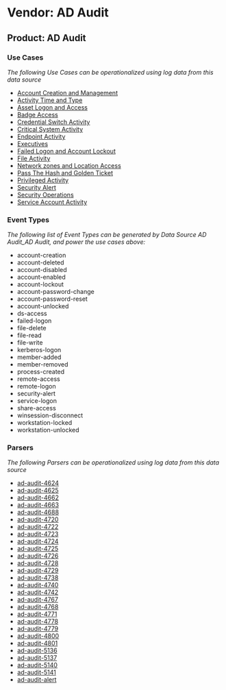 Vendor: AD Audit
================
Product: AD Audit
-----------------

### Use Cases

_The following Use Cases can be operationalized using log data from this data source_

* [Account Creation and Management](../UseCases/usecase_account_creation_and_management.md)
* [Activity Time  and Type](../UseCases/usecase_activity_time__and_type.md)
* [Asset Logon and Access](../UseCases/usecase_asset_logon_and_access.md)
* [Badge Access](../UseCases/usecase_badge_access.md)
* [Credential Switch Activity](../UseCases/usecase_credential_switch_activity.md)
* [Critical System Activity](../UseCases/usecase_critical_system_activity.md)
* [Endpoint Activity](../UseCases/usecase_endpoint_activity.md)
* [Executives](../UseCases/usecase_executives.md)
* [Failed Logon and Account Lockout](../UseCases/usecase_failed_logon_and_account_lockout.md)
* [File Activity](../UseCases/usecase_file_activity.md)
* [Network zones and Location Access](../UseCases/usecase_network_zones_and_location_access.md)
* [Pass The Hash and Golden Ticket](../UseCases/usecase_pass_the_hash_and_golden_ticket.md)
* [Privileged Activity](../UseCases/usecase_privileged_activity.md)
* [Security Alert](../UseCases/usecase_security_alert.md)
* [Security Operations](../UseCases/usecase_security_operations.md)
* [Service Account Activity](../UseCases/usecase_service_account_activity.md)


### Event Types

_The following list of Event Types can be generated by Data Source AD Audit_AD Audit, and power the use cases above:_

- account-creation
- account-deleted
- account-disabled
- account-enabled
- account-lockout
- account-password-change
- account-password-reset
- account-unlocked
- ds-access
- failed-logon
- file-delete
- file-read
- file-write
- kerberos-logon
- member-added
- member-removed
- process-created
- remote-access
- remote-logon
- security-alert
- service-logon
- share-access
- winsession-disconnect
- workstation-locked
- workstation-unlocked


### Parsers

_The following Parsers can be operationalized using log data from this data source_

* [ad-audit-4624](../Parsers/parserContent_ad-audit-4624.md)
* [ad-audit-4625](../Parsers/parserContent_ad-audit-4625.md)
* [ad-audit-4662](../Parsers/parserContent_ad-audit-4662.md)
* [ad-audit-4663](../Parsers/parserContent_ad-audit-4663.md)
* [ad-audit-4688](../Parsers/parserContent_ad-audit-4688.md)
* [ad-audit-4720](../Parsers/parserContent_ad-audit-4720.md)
* [ad-audit-4722](../Parsers/parserContent_ad-audit-4722.md)
* [ad-audit-4723](../Parsers/parserContent_ad-audit-4723.md)
* [ad-audit-4724](../Parsers/parserContent_ad-audit-4724.md)
* [ad-audit-4725](../Parsers/parserContent_ad-audit-4725.md)
* [ad-audit-4726](../Parsers/parserContent_ad-audit-4726.md)
* [ad-audit-4728](../Parsers/parserContent_ad-audit-4728.md)
* [ad-audit-4729](../Parsers/parserContent_ad-audit-4729.md)
* [ad-audit-4738](../Parsers/parserContent_ad-audit-4738.md)
* [ad-audit-4740](../Parsers/parserContent_ad-audit-4740.md)
* [ad-audit-4742](../Parsers/parserContent_ad-audit-4742.md)
* [ad-audit-4767](../Parsers/parserContent_ad-audit-4767.md)
* [ad-audit-4768](../Parsers/parserContent_ad-audit-4768.md)
* [ad-audit-4771](../Parsers/parserContent_ad-audit-4771.md)
* [ad-audit-4778](../Parsers/parserContent_ad-audit-4778.md)
* [ad-audit-4779](../Parsers/parserContent_ad-audit-4779.md)
* [ad-audit-4800](../Parsers/parserContent_ad-audit-4800.md)
* [ad-audit-4801](../Parsers/parserContent_ad-audit-4801.md)
* [ad-audit-5136](../Parsers/parserContent_ad-audit-5136.md)
* [ad-audit-5137](../Parsers/parserContent_ad-audit-5137.md)
* [ad-audit-5140](../Parsers/parserContent_ad-audit-5140.md)
* [ad-audit-5141](../Parsers/parserContent_ad-audit-5141.md)
* [ad-audit-alert](../Parsers/parserContent_ad-audit-alert.md)
